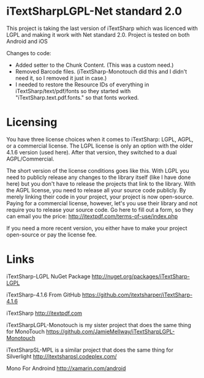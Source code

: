iTextSharpLGPL-Net standard 2.0
========================
This project is taking the last version of iTextSharp which was licenced with LGPL and making it work with Net standard 2.0.
Project is tested on both Android and iOS

Changes to code:
- Added setter to the Chunk Content.  (This was a custom need.) 
- Removed Barcode files.  (iTextSharp-Monotouch did this and I didn't need it, so I removed it just in case.)
- I needed to restore the Resource IDs of everything in iTextSharp/text/pdf/fonts so they started with "iTextSharp.text.pdf.fonts." so that fonts worked.

Licensing
=========
You have three license choices when it comes to iTextSharp: LGPL, AGPL, or a commercial license. The LGPL license is only an option with the older 4.1.6 version (used here). After that version, they switched to a dual AGPL/Commercial.

The short version of the license conditions goes like this. With LGPL you need to publicly release any changes to the library itself (like I have done here) but you don't have to release the projects that link to the library. With the AGPL license, you need to release all your source code publicly. By merely linking their code in your project, your project is now open-source. Paying for a commercial license, however, let's you use their library and not require you to release your source code. Go here to fill out a form, so they can email you the price: http://itextpdf.com/terms-of-use/index.php

If you need a more recent version, you either have to make your project open-source or pay the license fee. 

Links
=====
iTextSharp-LGPL NuGet Package
http://nuget.org/packages/iTextSharp-LGPL

iTextSharp-4.1.6 From GitHub
https://github.com/itextsharper/iTextSharp-4.1.6

iTextSharp
http://itextpdf.com

iTextSharpLGPL-Monotouch is my sister project that does the same thing for MonoTouch
https://github.com/JamieMellway/iTextSharpLGPL-Monotouch

iTextSharpSL-MPL is a similar project that does the same thing for Silverlight
http://itextsharpsl.codeplex.com/

Mono For Androind
http://xamarin.com/android
